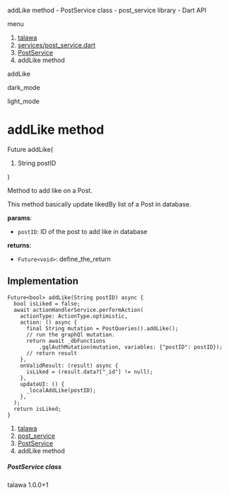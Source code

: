 




addLike method - PostService class - post\_service library - Dart API







menu

1. [talawa](../../index.html)
2. [services/post\_service.dart](../../services_post_service/services_post_service-library.html)
3. [PostService](../../services_post_service/PostService-class.html)
4. addLike method

addLike


dark\_mode

light\_mode




# addLike method


Future<bool>
addLike(

1. String postID

)

Method to add like on a Post.

This method basically update likedBy list of a Post
in database.

**params**:

* `postID`: ID of the post to add like in database

**returns**:

* `Future<void>`: define\_the\_return

## Implementation

```
Future<bool> addLike(String postID) async {
  bool isLiked = false;
  await actionHandlerService.performAction(
    actionType: ActionType.optimistic,
    action: () async {
      final String mutation = PostQueries().addLike();
      // run the graphQl mutation.
      return await _dbFunctions
          .gqlAuthMutation(mutation, variables: {"postID": postID});
      // return result
    },
    onValidResult: (result) async {
      isLiked = (result.data?["_id"] != null);
    },
    updateUI: () {
      _localAddLike(postID);
    },
  );
  return isLiked;
}
```

 


1. [talawa](../../index.html)
2. [post\_service](../../services_post_service/services_post_service-library.html)
3. [PostService](../../services_post_service/PostService-class.html)
4. addLike method

##### PostService class





talawa
1.0.0+1






